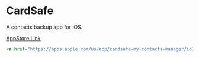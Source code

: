 # CardSafe
A contacts backup app for iOS.

[AppStore Link](https://apps.apple.com/app/cardsafe-my-contacts-manager/id1305082613)
```html
<a href="https://apps.apple.com/us/app/cardsafe-my-contacts-manager/id1305082613?mt=8" style="display:inline-block;overflow:hidden;background:url(https://linkmaker.itunes.apple.com/en-us/badge-lrg.svg?releaseDate=2017-12-19&kind=iossoftware&bubble=ios_apps) no-repeat;width:135px;height:40px;"></a>
```
